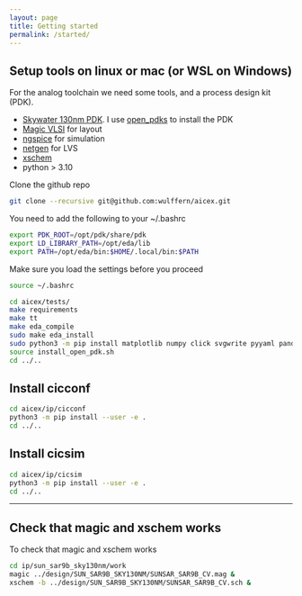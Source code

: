 ```yaml
---
layout: page
title: Getting started
permalink: /started/
---
```


## Setup tools on linux or mac (or WSL on Windows)

For the analog toolchain we need some tools, and a process design kit (PDK).

- [Skywater 130nm PDK](https://github.com/google/skywater-pdk). I use [open_pdks](https://github.com/RTimothyEdwards/open_pdks) to install the PDK
- [Magic VLSI](https://github.com/RTimothyEdwards/magic) for layout
- [ngspice](https://git.code.sf.net/p/ngspice/ngspice) for simulation 
- [netgen](https://github.com/RTimothyEdwards/netgen.git) for LVS
- [xschem](https://github.com/StefanSchippers/xschem)
- python > 3.10

Clone the github repo 

```bash
git clone --recursive git@github.com:wulffern/aicex.git
```

You need to add the following to your ~/.bashrc
```bash
export PDK_ROOT=/opt/pdk/share/pdk
export LD_LIBRARY_PATH=/opt/eda/lib
export PATH=/opt/eda/bin:$HOME/.local/bin:$PATH
```

Make sure you load the settings before you proceed

```bash
source ~/.bashrc
```

```bash
cd aicex/tests/
make requirements
make tt
make eda_compile
sudo make eda_install
sudo python3 -m pip install matplotlib numpy click svgwrite pyyaml pandas tabulate wheel setuptools tikzplotlib
source install_open_pdk.sh
cd ../..
```



## Install cicconf 

``` bash
cd aicex/ip/cicconf
python3 -m pip install --user -e .
cd ../..
```

## Install cicsim

``` bash
cd aicex/ip/cicsim
python3 -m pip install --user -e .
cd ../..
```

---

## Check that magic and xschem works

To check that magic and xschem works

``` sh
cd ip/sun_sar9b_sky130nm/work 
magic ../design/SUN_SAR9B_SKY130NM/SUNSAR_SAR9B_CV.mag &
xschem -b ../design/SUN_SAR9B_SKY130NM/SUNSAR_SAR9B_CV.sch &
```

